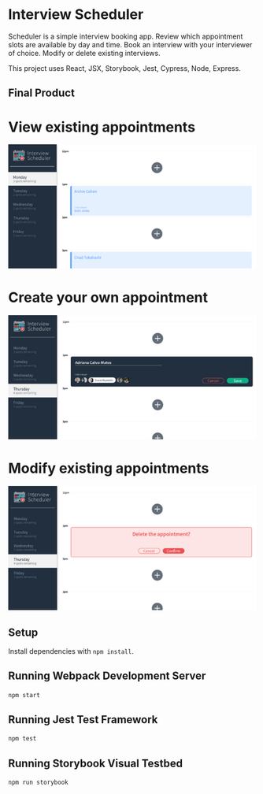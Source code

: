 # Interview Scheduler

Scheduler is a simple interview booking app. Review which appointment slots are available by day and time. Book an interview with your interviewer of choice. Modify or delete existing interviews.

This project uses React, JSX, Storybook, Jest, Cypress, Node, Express.

## Final Product

# View existing appointments

![View all appointments and available time slots](https://github.com/wavyadri/Scheduler/blob/master/docs/view-all.png)

# Create your own appointment

![Form to create new appointment](https://github.com/wavyadri/Scheduler/blob/master/docs/add.png)

# Modify existing appointments

![Delete an appointment](https://github.com/wavyadri/Scheduler/blob/master/docs/delete.png)

## Setup

Install dependencies with `npm install`.

## Running Webpack Development Server

```sh
npm start
```

## Running Jest Test Framework

```sh
npm test
```

## Running Storybook Visual Testbed

```sh
npm run storybook
```
